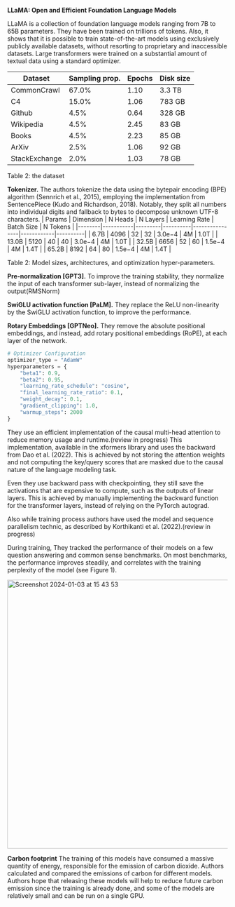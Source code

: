 **LLaMA: Open and Efficient Foundation Language Models**

LLaMA is a collection of foundation language models ranging from 7B to 65B parameters.
They have been trained on trillions of tokens. 
Also, it shows that it is possible to train state-of-the-art models using exclusively publicly available datasets,
without resorting to proprietary and inaccessible datasets.
Large transformers were trained on a substantial amount of textual data using a standard optimizer.


| Dataset          | Sampling prop. | Epochs | Disk size |
|------------------|----------------|--------|-----------|
| CommonCrawl      | 67.0%          | 1.10   | 3.3 TB    |
| C4               | 15.0%          | 1.06   | 783 GB    |
| Github           | 4.5%           | 0.64   | 328 GB    |
| Wikipedia        | 4.5%           | 2.45   | 83 GB     |
| Books            | 4.5%           | 2.23   | 85 GB     |
| ArXiv            | 2.5%           | 1.06   | 92 GB     |
| StackExchange    | 2.0%           | 1.03   | 78 GB     |


Table 2: the dataset

**Tokenizer.** The authors tokenize the data using the bytepair encoding (BPE) algorithm (Sennrich et al., 2015),
employing the implementation from SentencePiece (Kudo and Richardson, 2018).
Notably, they split all numbers into individual digits and fallback to bytes to decompose unknown UTF-8 characters.
| Params | Dimension | N Heads | N Layers | Learning Rate | Batch Size | N Tokens |
|--------|-----------|---------|----------|----------------|------------|----------|
| 6.7B   | 4096      | 32      | 32       | 3.0e−4          | 4M         | 1.0T     |
| 13.0B  | 5120      | 40      | 40       | 3.0e−4          | 4M         | 1.0T     |
| 32.5B  | 6656      | 52      | 60       | 1.5e−4          | 4M         | 1.4T     |
| 65.2B  | 8192      | 64      | 80       | 1.5e−4          | 4M         | 1.4T     |


Table 2: Model sizes, architectures, and optimization hyper-parameters.

**Pre-normalization [GPT3].**  To improve the
training stability, they normalize the input of each
transformer sub-layer, instead of normalizing the
output(RMSNorm)

**SwiGLU activation function [PaLM].** They replace the ReLU non-linearity by the SwiGLU activation function, to
improve the performance. 

**Rotary Embeddings [GPTNeo].** They remove the
absolute positional embeddings, and instead, add
rotary positional embeddings (RoPE), at each layer of the network.

```python
# Optimizer Configuration
optimizer_type = "AdamW"
hyperparameters = {
    "beta1": 0.9,
    "beta2": 0.95,
    "learning_rate_schedule": "cosine",
    "final_learning_rate_ratio": 0.1,
    "weight_decay": 0.1,
    "gradient_clipping": 1.0,
    "warmup_steps": 2000
}
```

They use an efficient
implementation of the causal multi-head attention
to reduce memory usage and runtime.(review in progress) This implementation, available in the xformers library and uses the
backward from Dao et al. (2022). This is achieved
by not storing the attention weights and not computing the key/query scores that are masked due to
the causal nature of the language modeling task.


Even they use backward pass with checkpointing, they still save the activations that
are expensive to compute, such as the outputs of
linear layers. This is achieved by manually implementing the backward function for the transformer
layers, instead of relying on the PyTorch autograd.

Also while training process authors have used the model and sequence parallelism technic, as described by
Korthikanti et al. (2022).(review in progress)


During training, They tracked the performance of their
models on a few question answering and common
sense benchmarks.
On most benchmarks, the performance improves
steadily, and correlates with the training perplexity
of the model (see Figure 1).

<img width="613" alt="Screenshot 2024-01-03 at 15 43 53" src="https://github.com/SanzharMrz/NLP-papers/assets/46630209/ecf3e8fd-a5ef-4ec2-a253-4c254a9fa8bc">

**Carbon footprint**
The training of this models have consumed a massive quantity of energy, responsible for the emission of carbon dioxide.
Authors calculated and compared the emissions of carbon for different models.
Authors hope that releasing these models will help to
reduce future carbon emission since the training is
already done, and some of the models are relatively
small and can be run on a single GPU.
